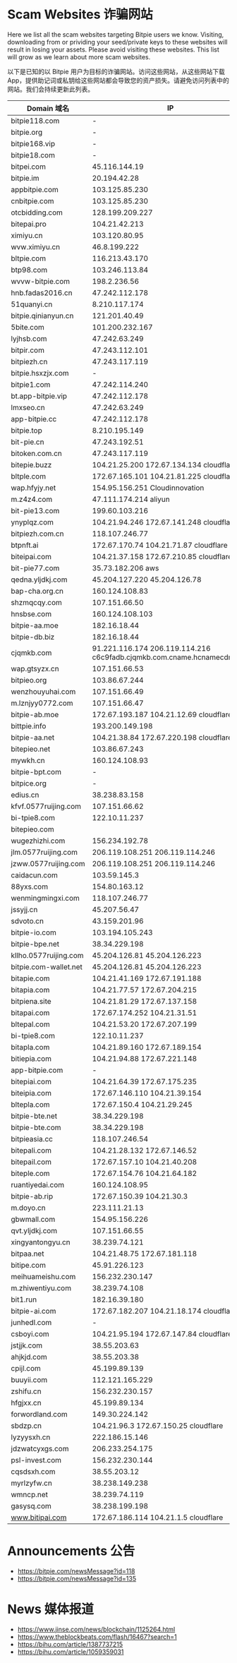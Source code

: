 # Scam Websites 诈骗网站

Here we list all the scam websites targeting Bitpie users we know. Visiting, downloading from or prividing your seed/private keys to these websites will result in losing your assets. Please avoid visiting these websites. This list will grow as we learn about more scam websites.

以下是已知的以 Bitpie 用户为目标的诈骗网站。访问这些网站，从这些网站下载 App，提供助记词或私钥给这些网站都会导致您的资产损失。请避免访问列表中的网站。我们会持续更新此列表。

| Domain 域名    |  IP          |
| ------------- | ------------- |
| bitpie118.com | - |
| bitpie.org | - |
| bitpie168.vip | - |
| bitpie18.com | - |
| bitpei.com | 45.116.144.19 |
| bitpie.im | 20.194.42.28 |
| appbitpie.com | 103.125.85.230 |
| cnbitpie.com | 103.125.85.230 |
| otcbidding.com | 128.199.209.227 |
| bitepai.pro | 104.21.42.213 | 
| ximiyu.cn | 103.120.80.95 |
| wvw.ximiyu.cn | 46.8.199.222  |
| bltpie.com |  116.213.43.170 | 
| btp98.com | 103.246.113.84 |
| wvvw-bitpie.com | 198.2.236.56 |
| hnb.fadas2016.cn | 47.242.112.178 |
| 51quanyi.cn | 8.210.117.174 |
| bitpie.qinianyun.cn | 121.201.40.49 |
| 5bite.com | 101.200.232.167 |
| lyjhsb.com | 47.242.63.249 |
| bitpir.com | 47.243.112.101 |
| bitpiezh.cn | 47.243.117.119 |
| bitpie.hsxzjx.com | - |
| bitpie1.com | 47.242.114.240 |
| bt.app-bitpie.vip | 47.242.112.178 |
| lmxseo.cn | 47.242.63.249 |
| app-bitpie.cc | 47.242.112.178 |
| bitpie.top | 8.210.195.149 | 
| bit-pie.cn | 47.243.192.51 | 
| bitoken.com.cn | 47.243.117.119 |
| bitepie.buzz | 104.21.25.200 172.67.134.134 cloudflare |
| bltple.com | 172.67.165.101 104.21.81.225 cloudflare | 
| wap.hfyjy.net | 154.95.156.251 Cloudinnovation |
| m.z4z4.com | 47.111.174.214 aliyun |
| bit-pie13.com | 199.60.103.216 |
| ynyplqz.com | 104.21.94.246 172.67.141.248 cloudflare |
| bitpiezh.com.cn | 118.107.246.77 |
| btpnft.ai | 172.67.170.74 104.21.71.87 cloudflare |
| biteipai.com | 104.21.37.158 172.67.210.85 cloudflare | 
| bit-pie77.com | 35.73.182.206 aws | 
| qedna.yljdkj.com | 45.204.127.220 45.204.126.78 | 
| bap-cha.org.cn | 160.124.108.83 |
| shzmqcqy.com | 107.151.66.50 | 
| hnsbse.com | 160.124.108.103 | 
| bitpie-aa.moe | 182.16.18.44 |
| bitpie-db.biz | 182.16.18.44 |
| cjqmkb.com | 91.221.116.174 206.119.114.216 c6c9fadb.cjqmkb.com.cname.hcnamecdn.com | 
| wap.gtsyzx.cn | 107.151.66.53 | 
| bitpieo.org | 103.86.67.244 |
| wenzhouyuhai.com | 107.151.66.49 |
| m.lznjyy0772.com | 107.151.66.47 |
| bitpie-ab.moe | 172.67.193.187 104.21.12.69 cloudflare |
| bittpie.info | 193.200.149.198 | 
| bitpie-aa.net | 104.21.38.84 172.67.220.198 cloudflare | 
| bitepieo.net | 103.86.67.243 |
| mywkh.cn | 160.124.108.93 |
| bitpie-bpt.com | - |
| bitpice.org | - |
| edius.cn | 38.238.83.158 | 
| kfvf.0577ruijing.com | 107.151.66.62 |
| bi-tpie8.com | 122.10.11.237 |
| bitepieo.com |  |
| wugezhizhi.com | 156.234.192.78 |
| jlm.0577ruijing.com | 206.119.108.251 206.119.114.246 |
| jzww.0577ruijing.com | 206.119.108.251 206.119.114.246 |
| caidacun.com | 103.59.145.3 | 
| 88yxs.com | 154.80.163.12 |
| wenmingmingxi.com | 118.107.246.77 | 
| jssyjj.cn | 45.207.56.47 | 
| sdvoto.cn | 43.159.201.96 |
| bitpie-io.com | 103.194.105.243 |
| bitpie-bpe.net | 38.34.229.198 |
| kllho.0577ruijing.com | 45.204.126.81 45.204.126.223 |
| bitpie.com-wallet.net |  45.204.126.81 45.204.126.223 |
| bitapie.com | 104.21.41.169 172.67.191.188 |
| bitapia.com | 104.21.77.57 172.67.204.215 |
| bitpiena.site | 104.21.81.29 172.67.137.158 |
| bitapai.com | 172.67.174.252 104.21.31.51 |
| bltepal.com | 104.21.53.20 172.67.207.199 |
| bi-tpie8.com | 122.10.11.237 |
| bitapla.com | 104.21.89.160 172.67.189.154 |
| bitiepia.com | 104.21.94.88 172.67.221.148 |
| app-bitpie.com | - |
| bitepiai.com | 104.21.64.39 172.67.175.235 |
| biteipia.com | 172.67.146.110 104.21.39.154 |
| bltepla.com | 172.67.150.4 104.21.29.245 |
| bitpie-bte.net | 38.34.229.198 |
| bitpie-bte.com | 38.34.229.198 |
| bitpieasia.cc | 118.107.246.54 |
| bitepali.com | 104.21.28.132 172.67.146.52 |
| bitepail.com | 172.67.157.10 104.21.40.208 |
| biteple.com | 172.67.154.76 104.21.64.182 |
| ruantiyedai.com | 160.124.108.95 |
| bitpie-ab.rip | 172.67.150.39 104.21.30.3 |
| m.doyo.cn | 223.111.21.13 |
| gbwmall.com | 154.95.156.226 |
| qvt.yljdkj.com | 107.151.66.55 |
| xingyantongyu.cn | 38.239.74.121 |
| bitpaa.net | 104.21.48.75 172.67.181.118 |
| bitipe.com | 45.91.226.123 |
| meihuameishu.com | 156.232.230.147 | 
| m.zhiwentiyu.com | 38.239.74.108 |
| bit1.run | 182.16.39.180 |
| bitpie-ai.com | 172.67.182.207 104.21.18.174 cloudflare |
| junhedl.com | - |
| csboyi.com | 104.21.95.194 172.67.147.84 cloudflare |
| jstjjk.com | 38.55.203.63 |
| ahjkjd.com | 38.55.203.38 |
| cpijl.com | 45.199.89.139 |
| buuyii.com | 112.121.165.229 |
| zshifu.cn | 156.232.230.157 |
| hfgjxx.cn | 45.199.89.134 |
| forwordland.com | 149.30.224.142 |
| sbdzp.cn | 104.21.96.3 172.67.150.25 cloudflare |
| lyzyysxh.cn | 222.186.15.146 |
| jdzwatcyxgs.com | 206.233.254.175 |
| psl-invest.com | 156.232.230.144 |
| cqsdsxh.com | 38.55.203.12 |
| myrlzyfw.cn | 38.238.149.238 |
| wmncp.net | 38.239.74.119 |
| gasysq.com | 38.238.199.198 |
| www.bitipai.com | 172.67.186.114 104.21.1.5 cloudflare |

# Announcements 公告

- https://bitpie.com/newsMessage?id=118
- https://bitpie.com/newsMessage?id=135

# News 媒体报道

- https://www.jinse.com/news/blockchain/1125264.html
- https://www.theblockbeats.com/flash/16467?search=1
- https://bihu.com/article/1387737215
- https://bihu.com/article/1059359031
